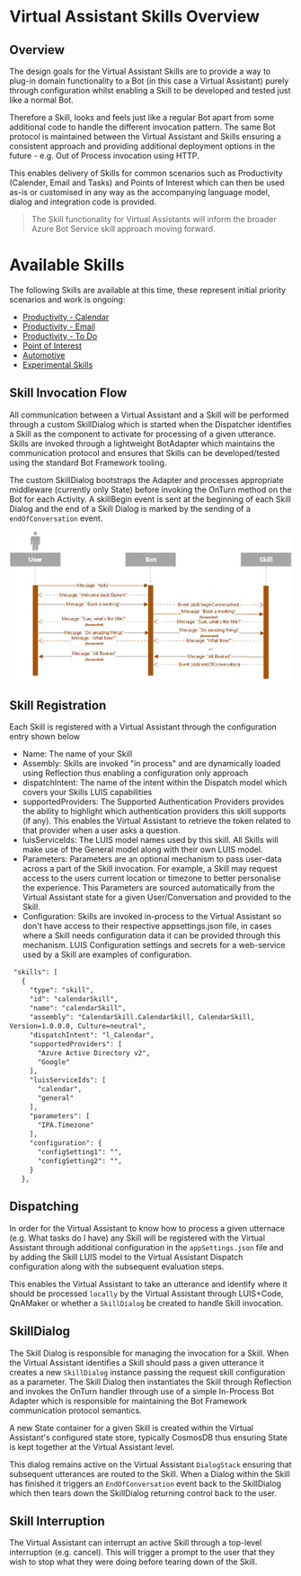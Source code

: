 # Virtual Assistant Skills Overview

## Overview

The design goals for the Virtual Assistant Skills are to provide a way to plug-in domain functionality to a Bot (in this case a Virtual Assistant) purely through configuration whilst enabling a Skill to be developed and tested just like a normal Bot.

Therefore a Skill, looks and feels just like a regular Bot apart from some additional code to handle the different invocation pattern. The same Bot protocol is maintained between the Virtual Assistant and Skills ensuring a consistent approach and providing additional deployment options in the future - e.g. Out of Process invocation using HTTP.

This enables delivery of Skills for common scenarios such as Productivity (Calender, Email and Tasks) and Points of Interest which can then be used as-is or customised in any way as the accompanying language model, dialog and integration code is provided.

> The Skill functionality for Virtual Assistants will inform the broader Azure Bot Service skill approach moving forward.

# Available Skills

The following Skills are available at this time, these represent initial priority scenarios and work is ongoing:
- [Productivity - Calendar](./productivity-calendar.md)
- [Productivity - Email](./productivity-email.md)
- [Productivity - To Do](./productivity-todo.md)
- [Point of Interest](./pointofinterest.md)
- [Automotive](./automotive.md)
- [Experimental Skills](./experimental-skills.md)

## Skill Invocation Flow

All communication between a Virtual Assistant and a Skill will be performed through a custom SkillDialog which is started when the Dispatcher identifies a Skill as the component to activate for processing of a given utterance. Skills are invoked through a lightweight BotAdapter which maintains the communication protocol and ensures that Skills can be developed/tested using the standard Bot Framework tooling.

The custom SkillDialog bootstraps the Adapter and processes appropriate middleware (currently only State) before invoking the OnTurn method on the Bot for each Activity. A skillBegin event is sent at the beginning of each Skill Dialog and the end of a Skill Dialog is marked by the sending of a `endOfConversation` event.

![Skill Invocation Flow](../media/virtualassistant-SkillFlow.png)

 ## Skill Registration

 Each Skill is registered with a Virtual Assistant through the configuration entry shown below

 - Name: The name of your Skill
  - Assembly: Skills are invoked "in process" and are dynamically loaded using Reflection thus enabling a configuration only approach
 - dispatchIntent: The name of the intent within the Dispatch model which covers your Skills LUIS capabilities
 - supportedProviders: The Supported Authentication Providers provides the ability to highlight which authentication providers this skill supports (if any). This enables the Virtual Assistant to retrieve the token related to that provider when a user asks a question.
 - luisServiceIds: The LUIS model names used by this skill. All Skills will make use of the General model along with their own LUIS model.
 - Parameters: Parameters are an optional mechanism to pass user-data across a part of the Skill invocation. For example, a Skill may request access to the users current location or timezone to better personalise the experience. This Parameters are sourced automatically from the Virtual Assistant state for a given User/Conversation and provided to the Skill.
 - Configuration: Skills are invoked in-process to the Virtual Assistant so don't have access to their respective appsettings.json file, in cases where a Skill needs configuration data it can be provided through this mechanism. LUIS Configuration settings and secrets for a web-service used by a Skill are examples of configuration.

 ```
  "skills": [
    {
      "type": "skill",
      "id": "calendarSkill",
      "name": "calendarSkill",
      "assembly": "CalendarSkill.CalendarSkill, CalendarSkill, Version=1.0.0.0, Culture=neutral",
      "dispatchIntent": "l_Calendar",
      "supportedProviders": [
        "Azure Active Directory v2",
        "Google"
      ],
      "luisServiceIds": [
        "calendar",
        "general"
      ],
      "parameters": [
        "IPA.Timezone"
      ],
      "configuration": {
        "configSetting1": "",
        "configSetting2": "",
      }
    },
 ```
 
## Dispatching

In order for the Virtual Assistant to know how to process a given utternace (e.g. What tasks do I have) any Skill will be registered with the Virtual Assistant through additional configuration in the `appSettings.json` file and by adding the Skill LUIS model to the Virtual Assistant Dispatch configuration along with the subsequent evaluation steps.

This enables the Virtual Assistant to take an utterance and identify where it should be processed `locally` by the Virtual Assistant through LUIS+Code, QnAMaker or whether a `SkillDialog` be created to handle Skill invocation.

## SkillDialog

The Skill Dialog is responsible for managing the invocation for a Skill. When the Virtual Assistant identifies a Skill should pass a given utterance it creates a new `SkillDialog` instance passing the request skill configuration as a parameter. The Skill Dialog then instantiates the Skill through Reflection and invokes the OnTurn handler through use of a simple In-Process Bot Adapter which is responsible for maintaining the Bot Framework communication protocol semantics.

A new State container for a given Skill is created within the Virtual Assistant's configured state store, typically CosmosDB thus ensuring State is kept together at the Virtual Assistant level.

This dialog remains active on the Virtual Assistant `DialogStack` ensuring that subsequent utterances are routed to the Skill. When a Dialog within the Skill has finished it triggers an `EndOfConversation` event back to the SkillDialog which then tears down the SkillDialog returning control back to the user.

## Skill Interruption

The Virtual Assistant can interrupt an active Skill through a top-level interruption (e.g. cancel). This will trigger a prompt to the user that they wish to stop what they were doing before tearing down of the Skill.